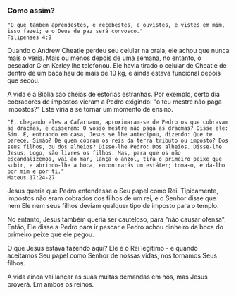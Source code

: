 ### Como assim?

```
"O que também aprendestes, e recebestes, e ouvistes, e vistes em mim, isso fazei; e o Deus de paz será convosco."
Filipenses 4:9
```

Quando o Andrew Cheatle perdeu seu celular na praia, ele achou que nunca mais o veria. Mais ou menos depois de uma semana, no entanto, o pescador Glen Kerley lhe telefonou. Ele havia tirado o celular de Cheatle de dentro de um bacalhau de mais de 10 kg, e ainda estava funcional depois que secou.

A vida e a Bíblia são cheias de estórias estranhas. Por exemplo, certo dia cobradores de impostos vieram a Pedro exigindo: "o teu mestre não paga impostos?" Este viria a se tornar um momento de ensino.

```
"E, chegando eles a Cafarnaum, aproximaram-se de Pedro os que cobravam as dracmas, e disseram: O vosso mestre não paga as dracmas? Disse ele: Sim. E, entrando em casa, Jesus se lhe antecipou, dizendo: Que te parece, Simão? De quem cobram os reis da terra tributo ou imposto? Dos seus filhos, ou dos alheios? Disse-lhe Pedro: Dos alheios. Disse-lhe Jesus: Logo, são livres os filhos. Mas, para que os não escandalizemos, vai ao mar, lança o anzol, tira o primeiro peixe que subir, e abrindo-lhe a boca, encontrarás um estáter; toma-o, e dá-lho por mim e por ti."
Mateus 17:24-27
```

Jesus queria que Pedro entendesse o Seu papel como Rei. Tipicamente, impostos não eram cobrados dos filhos de um rei, e o Senhor disse que nem Ele nem seus filhos deviam qualquer tipo de imposto para o templo.

No entanto, Jesus também queria ser cauteloso, para "não causar ofensa". Então, Ele disse a Pedro para ir pescar e Pedro achou dinheiro da boca do primeiro peixe que ele pegou. 

O que Jesus estava fazendo aqui? Ele é o Rei legitimo - e quando aceitamos Seu papel como Senhor de nossas vidas, nos tornamos Seus filhos.

A vida ainda vai lançar as suas muitas demandas em nós, mas Jesus proverá. Em ambos os reinos.
